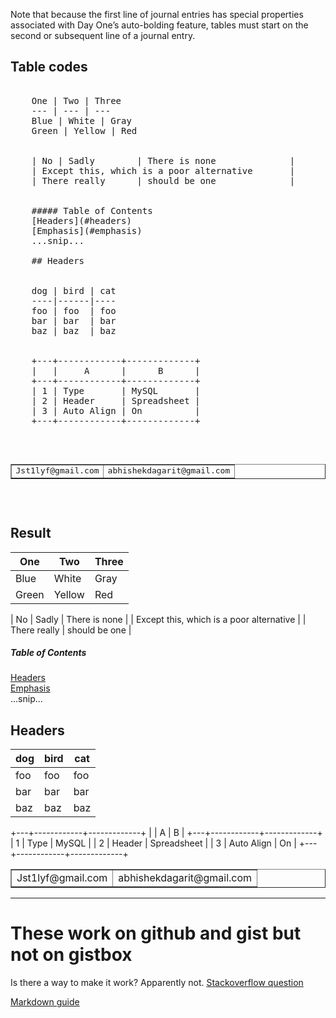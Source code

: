 Note that because the first line of journal entries has special properties associated with Day One’s auto-bolding feature, tables must start on the second or subsequent line of a journal entry.

Table codes
-------------------------------------

<pre>

    One | Two | Three
    --- | --- | ---
    Blue | White | Gray
    Green | Yellow | Red


    | No | Sadly        | There is none              |
    | Except this, which is a poor alternative       |
    | There really      | should be one              |


    ##### Table of Contents  
    [Headers](#headers)  
    [Emphasis](#emphasis)  
    ...snip...    
    <a name="headers"/>
    ## Headers


    dog | bird | cat
    ----|------|----
    foo | foo  | foo
    bar | bar  | bar
    baz | baz  | baz


    +---+------------+-------------+
    |   |     A      |      B      |
    +---+------------+-------------+
    | 1 | Type       | MySQL       |
    | 2 | Header     | Spreadsheet |
    | 3 | Auto Align | On          |
    +---+------------+-------------+


    <table width="80%" border="1">
    <tr>
        <td>Jst1lyf@gmail.com</td>
        <td>abhishekdagarit@gmail.com</td>
    </tr>
    </table>

</pre>

Result
---------------------------------

One | Two | Three
--- | --- | ---
Blue | White | Gray
Green | Yellow | Red


| No | Sadly        | There is none              |
| Except this, which is a poor alternative       |
| There really      | should be one              |


##### Table of Contents  
[Headers](#headers)  
[Emphasis](#emphasis)  
...snip...    
<a name="headers"/>
## Headers


dog | bird | cat
----|------|----
foo | foo  | foo
bar | bar  | bar
baz | baz  | baz


+---+------------+-------------+
|   |     A      |      B      |
+---+------------+-------------+
| 1 | Type       | MySQL       |
| 2 | Header     | Spreadsheet |
| 3 | Auto Align | On          |
+---+------------+-------------+

<table width="80%" border="1">
  <tr>
    <td>Jst1lyf@gmail.com</td>
    <td>abhishekdagarit@gmail.com</td>
  </tr>
</table>

*********************************************************************************************

These work on github and gist but not on gistbox
==========================================================

Is there a way to make it work? Apparently not. [Stackoverflow question](http://meta.stackoverflow.com/questions/73566/is-there-any-markdown-to-create-tables)

[Markdown guide](https://dayone.zendesk.com/hc/en-us/articles/200265094-Markdown-Guide)
